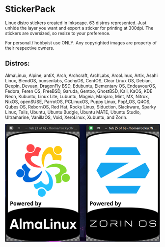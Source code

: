 # StickerPack
Linux distro stickers created in Inkscape. 63 distros represented. Just unhide the layer you want and export a sticker for printing at 300dpi. The stickers are oversized, so resize to your preference.

For personal / hobbyist use ONLY. Any copyrighted images are property of their respective owners. 

## Distros:
AlmaLinux, Alpine, antiX, Arch, Archcraft, ArchLabs, ArcoLinux, Artix, Asahi Linux, BlendOS, bunsenlabs, CachyOS, CentOS, Clear Linux OS, Debian, Deepin, Devuan, DragonFly BSD, Edubuntu, Elementary OS, EndeavourOS, Fedora, Feren OS, FreeBSD, Garuda, Gentoo, GhostBSD, Kali, KaOS, KDE Neon, Kubuntu, Linux Lite, Lubuntu, Mageia, Manjaro, Mint, MX, Nitrux, NixOS, openSUSE, ParrotOS, PCLinuxOS, Puppy Linux, Pop!_OS, Q4OS, Qubes OS, RebornOS, Red Hat, Rocky Linux, Siduction, Slackware, Sparky Linux, Tails, Ubuntu, Ubuntu Budgie, Ubuntu MATE, Ubuntu Studio, Ultramarine, VanillaOS, Void, XeroLinux, Xubuntu, and Zorin.

![Sample Image](https://github.com/RockyC36/StickerPack/blob/main/sticker-sample.png)

